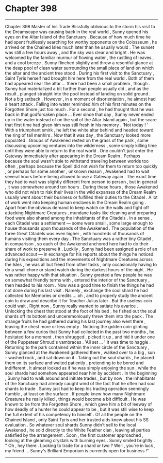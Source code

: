 
# Chapter 398


---

Chapter 398 Master of his Trade
Blissfully oblivious to the storm his visit to the Dreamscape was causing back in the real world , Sunny opened his eyes on the Altar Island of the Sanctuary .
Because of how much time he had spent fruitlessly searching for worthy opponents on the Colosseum , he arrived on the Chained Isles much later than he usually would . The sunset was still a few hours away , and the sky was clear and bright . He was welcomed by the familiar murmur of flowing water , the rustling of leaves , and a cool breeze .
Sunny flinched slightly and threw a resentful glance at the deep pool of clean water surrounding the small piece of land on which the altar and the ancient tree stood .
During his first visit to the Sanctuary , Saint Tyris herself had brought him here from the real world . Both of them had appeared near the altar … there had been a small problem , though . Sunny had materialized a bit further than people usually did , and as the result , plunged straight into the pool instead of landing on solid ground .
Not a big setback . However , in a moment of disorientation , he almost had a heart attack . Falling into water reminded him of his first minutes on the Forgotten Shore just too much . For a second , he had thought that he was back in that godforsaken place …
Ever since that day , Sunny never ended up in the water instead of on the soil of the Altar Island again , but the scare that first time had given him was still fresh in his memory .
'Not today ! '
With a triumphant smirk , he left the white altar behind and headed toward the ring of tall menhirs .
Now that it was day , the Sanctuary looked more populated . Groups of Awakened rested on the grass of the park , some discussing upcoming ventures into the wilderness , some simply killing time until they were able to return to the real world .
One couldn't just enter the Gateway immediately after appearing in the Dream Realm . Perhaps because the soul wasn't able to withstand traveling between worlds too often , perhaps because the Spell did not wish for them to return too quickly , or perhaps for some another , unknown reason , Awakened had to wait several hours before being allowed to use a Gateway again .
The exact time they had to wait was slightly different from person to person , but in general , it was somewhere around ten hours . During these hours , those Awakened who did not wish to risk their lives in the wild expanses of the Dream Realm usually went about their business or fulfilled their duties to the Citadel .
A lot of work went into keeping human enclaves in the Dream Realm going . Apart from the obvious demand to keep watch on the walls and fight off attacking Nightmare Creatures , mundane tasks like cleaning and preparing food were also shared among the inhabitants of the Citadels .
In a sense , each Citadel was a settlement — some were small , some large enough to house thousands upon thousands of the Awakened . The population of the three Great Citadels was even higher , with hundreds of thousands of humans visiting them every day .
The Sanctuary was a rather tiny Citadel , in comparison , so each of the Awakened anchored here had to do their share of work to preserve it . Luckily , Sunny had been assigned a role of an advanced scout — in exchange for his reports about the things he noticed during his expeditions and the movements of Nightmare Creatures across the Isles , he was all but freed from other tasks , only occasionally having to do a small chore or stand watch during the darkest hours of the night .
He was rather happy with that situation .
Sunny greeted a few people he was on somewhat friendly terms with , entered the interior of the Sanctuary , then headed to his room . Now was a good time to finish the things he had not done during his last visit .
Namely , exchange the soul shard he had collected for Memories or credits … oh , and to properly study the ancient coin to draw and describe it for Teacher Julius later .
But the useless coin could wait . Right now , Sunny really wanted to satiate his avarice .
Unlocking the chest that stood at the foot of his bed , he fished out the soul shards off its bottom and unceremoniously threw them into the pack . The strange fruits he had gathered during his last journey also went there , leaving the chest more or less empty .
Noticing the golden coin glinting between a few curios that Sunny had collected in the past two months , he hesitated for a moment , then shrugged , picked it up , and hid it under one of the Puppeteer Shroud's vambraces .
'All set … '
It was time to haggle .
Returning to the park contained within the inner circle of the Sanctuary , Sunny glanced at the Awakened gathered there , walked over to a big , sun - washed rock , and sat down on it . Taking out the soul shards , he placed them on its surface and waited patiently , pretending to be bored and indifferent .
It almost looked as if he was simply enjoying the sun , while the soul shards had somehow appeared near him by accident .
In the beginning , Sunny had to walk around and initiate trades , but by now , the inhabitants of the Sanctuary had already caught wind of the fact that he often had soul shards to trade . Sunny just had to keep his trading operation seemingly humble , at least on the surface .
If people knew how many Nightmare Creatures he really killed , things would become a bit difficult . He was known to be from the Forgotten Shore , which gave him a bit of leeway of how deadly of a hunter he could appear to be , but it was still wise to keep the full extent of his competency to himself .
Of all the people on the Chained Island , only Saint Tyris and her trusted aids knew about his SS evaluation . So whatever soul shards Sunny didn't sell to the local Awakened , he sold directly to the White Feather clan , leaving all parties satisfied by the arrangement .
Soon , the first customer approached , looking at the gleaming crystals with burning eyes .
Sunny smiled brightly .
" Oh , hey there . Looking to trade for a shard or two ? Well , you're in luck , my friend ... Sunny's Brilliant Emporium is currently open for business !"

---

